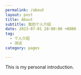 ```yaml
---
permalink: /about
layout: post
title: About
subtitle: 我的个人介绍
date: 2023-07-01 20:00:00 +0800
tag:
  - 个人介绍
  - 测试
category: pages

---
```


This is my personal introduction.
